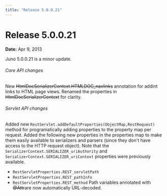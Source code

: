 ```yaml
---
title: "Release 5.0.0.21"
---
```


# Release 5.0.0.21

**Date:** Apr 9, 2013

Juno 5.0.0.21 is a minor update.
###### Core API changes
New ~~HtmlDocSerializerContext.HTMLDOC_navlinks~~ annotation for addint links to HTML page views.
Renamed the properties in ~~HtmlDocSerializerContext~~ for clarity.
###### Servlet API changes
Added new `RestServlet.addDefaultProperties(ObjectMap,RestRequest)` method for programatically adding properties to the property map per request.
Added the following new properties in the properties map to make them easily available to serializers and parsers (since they don't have access to the HTTP request object).
Note that the `SerializerContext.SERIALIZER_uriAuthority` and `SerializerContext.SERIALIZER_uriContext` properties were previously available.
- `RestServletProperties.REST_servletPath`
- `RestServletProperties.REST_pathInfo`
- `RestServletProperties.REST_method`
Path variables annotated with ~~@Attr~~are now automatically URL-decoded.